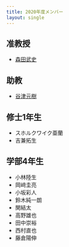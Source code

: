 ```yaml
---
title: 2020年度メンバー
layout: single
---
```

## 准教授
* [森田武史](https://takeshi-morita.jp/index-ja.html)

## 助教
* [谷津元樹](https://researchmap.jp/m-yatsu)

## 修士1年生
* スホルクワイク亜蘭
* 吉兼拓生

## 学部4年生
* 小林陸生
* 岡﨑圭亮
* 小坂彩人
* 鈴木純一朗
* 関結太
* 高野雄也
* 田中崇裕
* 西村直也
* 藤倉陽伸
